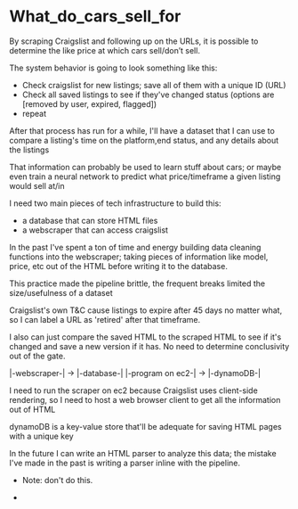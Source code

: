 # What_do_cars_sell_for
By scraping Craigslist and following up on the URLs, it is possible to determine the like price at which cars sell/don’t sell.

The system behavior is going to look something like this:

- Check craigslist for new listings; save all of them with a unique ID (URL)
- Check all saved listings to see if they've changed status (options are [removed by user, expired, flagged])
- repeat

After that process has run for a while, I'll have a dataset that I can use to compare a listing's time on the platform,end status, and any details about the listings

That information can probably be used to learn stuff about cars; or maybe even train a neural network to predict what price/timeframe a given listing would sell at/in

I need two main pieces of tech infrastructure to build this:
- a database that can store HTML files
- a webscraper that can access craigslist

In the past I've spent a ton of time and energy building data cleaning functions into the webscraper; taking pieces of information like model, price, etc out of the HTML before writing it to the database.

This practice made the pipeline brittle, the frequent breaks limited the size/usefulness of a dataset

Craigslist's own T&C cause listings to expire after 45 days no matter what, so I can label a URL as 'retired' after that timeframe.

I also can just compare the saved HTML to the scraped HTML to see if it's changed and save a new version if it has.  No need to determine conclusivity out of the gate.

|-webscraper-| -> |-database-|
|-program on ec2-| -> |-dynamoDB-|

I need to run the scraper on ec2 because Craigslist uses client-side rendering, so I need to host a web browser client to get all the information out of HTML

dynamoDB is a key-value store that'll be adequate for saving HTML pages with a unique key

In the future I can write an HTML parser to analyze this data; the mistake I've made in the past is writing a parser inline with the pipeline.  
- Note: don't do this.

-  
